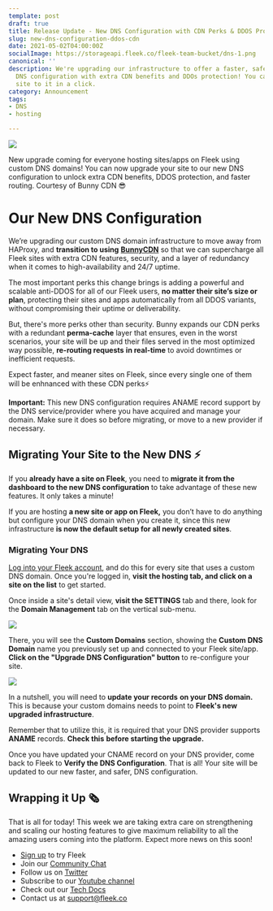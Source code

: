 ```yaml
---
template: post
draft: true
title: Release Update - New DNS Configuration with CDN Perks & DDOS Protection
slug: new-dns-configuration-ddos-cdn
date: 2021-05-02T04:00:00Z
socialImage: https://storageapi.fleek.co/fleek-team-bucket/dns-1.png
canonical: ''
description: We're upgrading our infrastructure to offer a faster, safer, and resilient
  DNS configuration with extra CDN benefits and DDOs protection! You can migrate your
  site to it in a click.
category: Announcement
tags:
- DNS
- hosting

---
```

![](https://storageapi.fleek.co/fleek-team-bucket/dns-1.png)

New upgrade coming for everyone hosting sites/apps on Fleek using custom DNS domains! You can now upgrade your site to our new DNS configuration to unlock extra CDN benefits, DDOS protection, and faster routing. Courtesy of Bunny CDN 😎

# Our New DNS Configuration

We’re upgrading our custom DNS domain infrastructure to move away from HAProxy, and **transition to using** [**BunnyCDN**]() so that we can supercharge all Fleek sites with extra CDN features, security, and a layer of redundancy when it comes to high-availability and 24/7 uptime.

The most important perks this change brings is adding a powerful and scalable anti-DDOS for all of our Fleek users, **no matter their site’s size or plan**, protecting their sites and apps automatically from all DDOS variants, without compromising their uptime or deliverability.

But, there's more perks other than security. Bunny expands our CDN perks with a redundant **perma-cache** layer that ensures, even in the worst scenarios, your site will be up and their files served in the most optimized way possible, **re-routing requests** **in real-time** to avoid downtimes or inefficient requests. 

Expect faster, and meaner sites on Fleek, since every single one of them will be enhnanced with these CDN perks⚡

**Important:** This new DNS configuration requires ANAME record support by the DNS service/provider where you have acquired and manage your domain. Make sure it does so before migrating, or move to a new provider if necessary.

## Migrating Your Site to the New DNS ⚡

If you **already have a site on Fleek**, you need to **migrate it from the dashboard to the new DNS configuration** to take advantage of these new features. It only takes a minute!

If you are hosting **a new site or app on Fleek,** you don’t have to do anything but configure your DNS domain when you create it, since this new infrastructure **is now the default setup for all newly created sites**.

### Migrating Your DNS

[Log into your Fleek account](http://app.fleek.co/), and do this for every site that uses a custom DNS domain. Once you're logged in, **visit the hosting tab, and click on a site on the list** to get started.

Once inside a site's detail view, **visit the SETTINGS** tab and there, look for the **Domain Management** tab on the vertical sub-menu.

![](https://storageapi.fleek.co/fleek-team-bucket/Blog%20Inline/dns.gif)

There, you will see the **Custom Domains** section, showing the **Custom DNS Domain** name you previously set up and connected to your Fleek site/app. **Click on the "Upgrade DNS Configuration" button** to re-configure your site.

![](https://storageapi.fleek.co/fleek-team-bucket/dns-space.png)

In a nutshell, you will need to **update your records** **on your DNS domain.** This is because your custom domains needs to point to **Fleek's new upgraded infrastructure**. 

Remember that to utilize this, it is required that your DNS provider supports **ANAME** records. **Check this** **before starting the upgrade.**

Once you have updated your CNAME record on your DNS provider, come back to Fleek to **Verify the DNS Configuration**. That is all! Your site will be updated to our new faster, and safer, DNS configuration.

## Wrapping it Up 🗞️

That is all for today! This week we are taking extra care on strengthening and scaling our hosting features to give maximum reliability to all the amazing users coming into the platform. Expect more news on this soon!

* [Sign up](https://app.fleek.co/) to try Fleek
* Join our [Community Chat](https://slack.fleek.co/)
* Follow us on [Twitter](https://twitter.com/FleekHQ)
* Subscribe to our [Youtube channel](https://www.youtube.com/channel/UCBzlwYM0JjZpjDZ52-SLUmw)
* Check out our [Tech Docs](https://docs.fleek.co/)
* Contact us at support@fleek.co